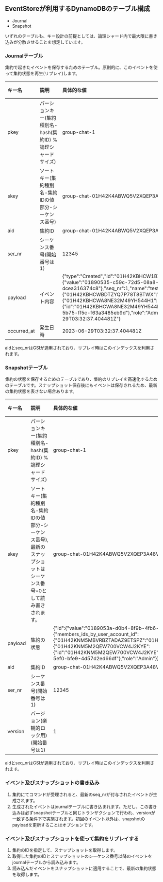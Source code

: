 ## EventStoreが利用するDynamoDBのテーブル構成

- Journal
- Snapshot

いずれのテーブルも、キー設計の前提としては、論理シャード内で最大限に書き込みが分散させることを想定しています。

### Journalテーブル

集約で起きたイベントを保存するためのテーブル。原則的に、このイベントを使って集約状態を再生(リプレイ)します。

| キー名         | 説明                                    | 具体的な値                                                                                                                                                                                                                                                                                                                                                                                                                                                              | 備考 |
|:------------|:--------------------------------------|:-------------------------------------------------------------------------------------------------------------------------------------------------------------------------------------------------------------------------------------------------------------------------------------------------------------------------------------------------------------------------------------------------------------------------------------------------------------------|:---|
| pkey        | パーションキー(集約種別名-hash(集約ID) % 論理シャードサイズ) | group-chat-1                                                                                                                                                                                                                                                                                                                                                                                                                                                       |    |
| skey        | ソートキー(集約種別名-集約IDの値部分-シーケンス番号)         | group-chat-01H42K4ABWQ5V2XQEP3A48VE0Z-12345                                                                                                                                                                                                                                                                                                                                                                                                                        |    |
| aid         | 集約ID                                  | group-chat-01H42K4ABWQ5V2XQEP3A48VE0Z                                                                                                                                                                                                                                                                                                                                                                                                                              |    |
| ser_nr      | シーケンス番号(開始番号は1)                       | 12345                                                                                                                                                                                                                                                                                                                                                                                                                                                              |    |
| payload     | イベント内容                                | {"type":"Created","id":"01H42KBHCW1BZG504J4ZXKA2F2","_aggregate_id":{"value":"01890535-c59c-72d5-08a8-dcea316374c8"},"seq_nr":1,"name":"test","members":{"members_ids_by_user_account_id":{"01H42KBHCWBDTZYQ7P78T8BTWX":"01H42KBHCWA8NE32M49YH544H1"},"members":{"01H42KBHCWA8NE32M49YH544H1":{"id":"01H42KBHCWA8NE32M49YH544H1","user_account_id":{"value":"01890535-c59c-5b75-ff5c-f63a3485eb9d"},"role":"Admin"}}},"occurred_at":"2023-06-29T03:32:37.404481Z"} |    |
| occurred_at | 発生日時                                  | 2023-06-29T03:32:37.404481Z                                                                                                                                                                                                                                                                                                                                                                                                                                        |    |

aidとseq_nrはGSIが適用されており、リプレイ時はこのインデックスを利用されます。

### Snapshotテーブル

集約の状態を保存するためのテーブルであり、集約のリプレイを高速化するためのテーブルです。スナップショット保存後にもイベントは保存されるため、最新の集約状態を表さない場合あります。

| キー名     | 説明                                                               | 具体的な値                                                                                                                                                                                                                                                                                                                                                                                      | 備考 |
|:--------|:-----------------------------------------------------------------|:-------------------------------------------------------------------------------------------------------------------------------------------------------------------------------------------------------------------------------------------------------------------------------------------------------------------------------------------------------------------------------------------|:---|
| pkey    | パーションキー(集約種別名-hash(集約ID) % 論理シャードサイズ)                            | group-chat-1                                                                                                                                                                                                                                                                                                                                                                               |    |
| skey    | ソートキー(集約種別名-集約IDの値部分-シーケンス番号), 最新のスナップショットはシーケンス番号=0として読み書きされます。 | group-chat-01H42K4ABWQ5V2XQEP3A48VE0Z-12345                                                                                                                                                                                                                                                                                                                                                |    |
| payload | 集約の状態                                                            | {"id":{"value":"0189053a-d0b4-8f9b-4fb6-db91f72ccf16"},"name":"test","members":{"members_ids_by_user_account_id":{"01H42KNM5MBVRBZTADAZ9ETSPZ":"01H42KNM5M2QEW700VCW4J2KYE"},"members":{"01H42KNM5M2QEW700VCW4J2KYE":{"id":"01H42KNM5M2QEW700VCW4J2KYE","user_account_id":{"value":"0189053a-d0b4-5ef0-bfe9-4d57d2ed66df"},"role":"Admin"}}},"messages":[],"seq_nr_counter":1,"version":1} |    |
| aid     | 集約ID                                                             | group-chat-01H42K4ABWQ5V2XQEP3A48VE0Z                                                                                                                                                                                                                                                                                                                                                      |    |
| ser_nr  | シーケンス番号(開始番号は1)                                                  | 12345                                                                                                                                                                                                                                                                                                                                                                                      |    |
| version | バージョン(楽観的ロック用)(開始番号は1)                                           | 1                                                                                                                                                                                                                                                                                                                                                                                          |    |

aidとseq_nrはGSIが適用されており、リプレイ時はこのインデックスを利用されます。

### イベント及びスナップショットの書き込み

1. 集約にてコマンドが受理されると、最新のseq_nrが付与されたイベントが生成されます。
2. 生成されたイベントはjournalテーブルに書き込まれます。ただし、この書き込みは必ずsnapshotテーブルと同じトランザクションで行われ、versionが一致する条件下で実施されます。初回のイベント以外は、snapshotのpayloadを更新することはオプションです。

### イベント及びスナップショットを使って集約をリプレイする

1. 集約のIDを指定して、スナップショットを取得します。
2. 取得した集約のIDとスナップショットのシーケンス番号以降のイベントをjournalテーブルから読み込みます。
3. 読み込んだイベントをスナップショットに適用することで、最新の集約状態を取得します。
